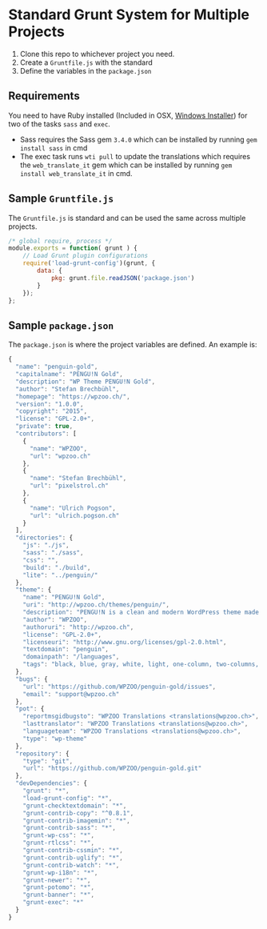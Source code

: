 # Standard Grunt System for Multiple Projects

1. Clone this repo to whichever project you need.
2. Create a `Gruntfile.js` with the standard
3. Define the variables in the `package.json`

## Requirements
You need to have Ruby installed (Included in OSX, [Windows Installer](http://rubyinstaller.org/)) for two of the tasks `sass` and `exec`.
- Sass requires the Sass gem `3.4.0` which can be installed by running `gem install sass` in cmd
- The exec task runs `wti pull` to update the translations which requires the `web_translate_it` gem which can be installed by running `gem install web_translate_it` in cmd.

## Sample `Gruntfile.js`

The `Gruntfile.js` is standard and can be used the same across multiple projects.
```js
/* global require, process */
module.exports = function( grunt ) {
	// Load Grunt plugin configurations
	require('load-grunt-config')(grunt, {
		data: {
			pkg: grunt.file.readJSON('package.json')
		}
	});
};
```

## Sample `package.json`

The `package.json` is where the project variables are defined. An example is:
```js
{
  "name": "penguin-gold",
  "capitalname": "PENGU!N Gold",
  "description": "WP Theme PENGU!N Gold",
  "author": "Stefan Brechbühl",
  "homepage": "https://wpzoo.ch/",
  "version": "1.0.0",
  "copyright": "2015",
  "license": "GPL-2.0+",
  "private": true,
  "contributors": [
    {
      "name": "WPZOO",
      "url": "wpzoo.ch"
    },
    {
      "name": "Stefan Brechbühl",
      "url": "pixelstrol.ch"
    },
    {
      "name": "Ulrich Pogson",
      "url": "ulrich.pogson.ch"
    }
  ],
  "directories": {
    "js": "./js",
    "sass": "./sass",
    "css": "",
    "build": "./build",
    "lite": "../penguin/"
  },
  "theme": {
    "name": "PENGU!N Gold",
    "uri": "http://wpzoo.ch/themes/penguin/",
    "description": "PENGU!N is a clean and modern WordPress theme made by WPZOO. Besides the link color the used colors are monochromatic. The post thumbnail will be used as a big header image on single post pages as well as Pages. These theme characteristics make it possible to use PENGU!N for bloggin' as well as a magazin theme.",
    "author": "WPZOO",
    "authoruri": "http://wpzoo.ch",
    "license": "GPL-2.0+",
    "licenseuri": "http://www.gnu.org/licenses/gpl-2.0.html",
    "textdomain": "penguin",
    "domainpath": "/languages",
    "tags": "black, blue, gray, white, light, one-column, two-columns, right-sidebar, left-sidebar, responsive-layout, accessibility-ready, custom-menu, featured-image-header,featured-images, post-formats, sticky-post, threaded-comments, translation-ready"
  },
  "bugs": {
    "url": "https://github.com/WPZOO/penguin-gold/issues",
    "email": "support@wpzoo.ch"
  },
  "pot": {
    "reportmsgidbugsto": "WPZOO Translations <translations@wpzoo.ch>",
    "lasttranslator": "WPZOO Translations <translations@wpzoo.ch>",
    "languageteam": "WPZOO Translations <translations@wpzoo.ch>",
    "type": "wp-theme"
  },
  "repository": {
    "type": "git",
    "url": "https://github.com/WPZOO/penguin-gold.git"
  },
  "devDependencies": {
    "grunt": "*",
    "load-grunt-config": "*",
    "grunt-checktextdomain": "*",
    "grunt-contrib-copy": "^0.8.1",
    "grunt-contrib-imagemin": "*",
    "grunt-contrib-sass": "*",
    "grunt-wp-css": "*",
    "grunt-rtlcss": "*",
    "grunt-contrib-cssmin": "*",
    "grunt-contrib-uglify": "*",
    "grunt-contrib-watch": "*",
    "grunt-wp-i18n": "*",
    "grunt-newer": "*",
    "grunt-potomo": "*",
    "grunt-banner": "*",
    "grunt-exec": "*"
  }
}
```
